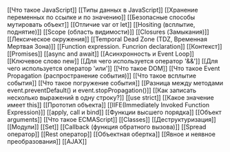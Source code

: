 [[Что такое JavaScript]]
[[Типы данных в JavaScript]]
[[Хранение переменных по ссылке и по значению]]
[[Безопасные способы мутировать объект]]
[[Отличие var от let]]
[[Hositing (всплытие, поднятие)]]
[[Scope (область видимости)]]
[[Closures (Замыкания)]]
[[Лексическое окружения]]
[[Temporal Dead Zone (TDZ, Временная Мертвая Зона)]]
[[Function expression. Funcrion declaration]]
[[Контекст]]
[[Promises]]
[[async and await]]
[[Асинхронность и Event Loop]]
[[Ключевое слово new]]
[[Для чего используется оператор '&&']]
[[Для чего используется оператор 'или']]
[[Что такое DOM]]
[[Что такое Event Propagation (распространение события)]]
[[Что такое всплытие события]]
[[Что такое погружение события]]
[[Разница между методами event.preventDefault() и event.stopPropagation()]]
[[Как записать несколько выражений в одну строку?]]
[[use strict]]
[[Какое значение имеет this]]
[[Прототип объекта]]
[[IIFE(Immediately Invoked Function Expression)]]
[[apply, call и bind]]
[[Функции высшего порядка]]
[[Объект arguments]]
[[Что такое ECMAScript]]
[[Classes]]
[[Деструктуризация]]
[[Модули]]
[[Set]]
[[Callback (функция обратного вызова)]]
[[Spread оператор]]
[[Rest оператор]]
[[Объектная обертка]]
[[Явное и неявное преобразования]]
[[AJAX]]















